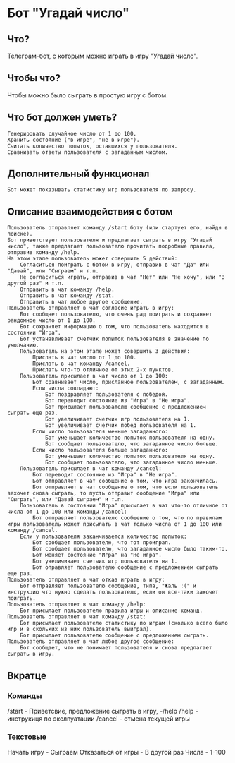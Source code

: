 # Бот "Угадай число"

## Что?

Телеграм-бот, с которым можно играть в игру "Угадай число".

## Чтобы что?

Чтобы можно было сыграть в простую игру с ботом.

## Что бот должен уметь?

    Генерировать случайное число от 1 до 100.
    Хранить состояние ("в игре", "не в игре").
    Считать количество попыток, оставшихся у пользователя.
    Сравнивать ответы пользователя с загаданным числом.

## Дополнительный функционал

    Бот может показывать статистику игр пользователя по запросу.

## Описание взаимодействия с ботом

    Пользователь отправляет команду /start боту (или стартует его, найдя в поиске).
    Бот приветствует пользователя и предлагает сыграть в игру "Угадай число", также предлагает пользователю прочитать подробные правила, отправив команду /help.
    На этом этапе пользователь может совершить 5 действий:
        Согласиться поиграть с ботом в игру, отправив в чат "Да" или "Давай", или "Сыграем" и т.п.
        Не согласиться играть, отправив в чат "Нет" или "Не хочу", или "В другой раз" и т.п.
        Отправить в чат команду /help.
        Отправить в чат команду /stat.
        Отправить в чат любое другое сообщение.
    Пользователь отправляет в чат согласие играть в игру:
        Бот сообщает пользователю, что очень рад поиграть и сохраняет рандомное число от 1 до 100.
        Бот сохраняет информацию о том, что пользователь находится в состоянии "Игра".
        Бот устанавливает счетчик попыток пользователя в значение по умолчанию.
        Пользователь на этом этапе может совершить 3 действия:
            Прислать в чат число от 1 до 100.
            Прислать в чат команду /cancel.
            Прислать что-то отличное от этих 2-х пунктов.
        Пользователь присылает в чат число от 1 до 100:
            Бот сравнивает число, присланное пользователем, с загаданным.
            Если числа совпадают:
                Бот поздравляет пользователя с победой.
                Бот переводит состояние из "Игра" в "Не игра".
                Бот присылает пользователю сообщение с предложением сыграть еще раз.
                Бот увеличивает счетчик игр пользователя на 1.
                Бот увеличивает счетчик побед пользователя на 1.
            Если число пользователя меньше загаданного:
                Бот уменьшает количество попыток пользователя на одну.
                Бот сообщает пользователю, что загаданное число больше.
            Если число пользователя больше загаданного:
                Бот уменьшает количество попыток пользователя на одну.
                Бот сообщает пользователю, что загаданное число меньше.
        Пользователь присылает в чат команду /cancel:
            Бот переводит состояние из "Игра" в "Не игра".
            Бот отправляет в чат сообщение о том, что игра закончилась.
            Бот отправляет в чат сообщение о том, что если пользователь захочет снова сыграть, то пусть отправит сообщение "Игра" или "Сыграть", или "Давай сыграем" и т.п.
        Пользователь в состоянии "Игра" присылает в чат что-то отличное от числа от 1 до 100 или команды /cancel:
            Бот отправляет пользователю сообщение о том, что по правилам игры пользователь может присылать в чат только числа от 1 до 100 или команду /cancel.
        Если у пользователя заканчивается количество попыток:
            Бот сообщает пользователю, что тот проиграл.
            Бот сообщает пользователю, что загаданное число было таким-то.
            Бот меняет состояние "Игра" на "Не игра".
            Бот увеличивает счетчик игр пользователя на 1.
            Бот оправляет пользователю сообщение с предложением сыграть еще раз.
    Пользователь отправляет в чат отказ играть в игру:
        Бот отправляет пользователю сообщение, типа, "Жаль :(" и инструкцию что нужно сделать пользователю, если он все-таки захочет поиграть.
    Пользователь отправляет в чат команду /help:
        Бот присылает пользователю правила игры и описание команд.
    Пользователь отправляет в чат команду /stat:
        Бот присылает пользователю статистику по играм (сколько всего было игр и в скольких из них пользователь выиграл).
        Бот присылает пользователю сообщение с предложением сыграть.
    Пользователь отправляет в чат любое другое сообщение:
        Бот сообщает, что не понимает пользователя и снова предлагает сыграть в игру.

## Вкратце

### Команды 
/start - Приветсвие, предложение сыграть в игру, -/help
/help - инструкиця по экслпуатации 
/cancel - отмена текущей игры 

### Текстовые
Начать игру - Сыграем
Отказаться от игры - В другой раз
Числа - 1-100
